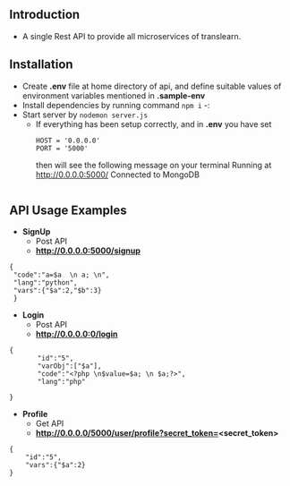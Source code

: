 ## Introduction
- A single Rest API to provide all microservices of translearn. 

## Installation
* Create **.env** file at home directory of api, and define suitable values of environment variables mentioned in **.sample-env**
* Install dependencies by running command `npm i` -:
* Start server by `nodemon server.js` 
  - If everything has been setup correctly, and in **.env** you have set 
    ```
    HOST = '0.0.0.0'
    PORT = '5000'  
    ```
    then will see the following message on your terminal
    Running at http://0.0.0.0:5000/
    Connected to MongoDB
    ```

## API Usage Examples
* **SignUp**
	- Post API
	- **http://0.0.0.0:5000/signup**
```
{
 "code":"a=$a  \n a; \n",
 "lang":"python",
 "vars":{"$a":2,"$b":3}
 }
 ```


* **Login**
	- Post API
	- **http://0.0.0.0:0/login**
 ```
 {
    	"id":"5",
    	"varObj":["$a"],
    	"code":"<?php \n$value=$a; \n $a;?>",
    	"lang":"php"
	
 }
 ```
	

* **Profile**
	- Get API
	- **http://0.0.0.0/5000/user/profile?secret_token=<secret_token>**
```
{
    "id":"5",
    "vars":{"$a":2}	
}
```
